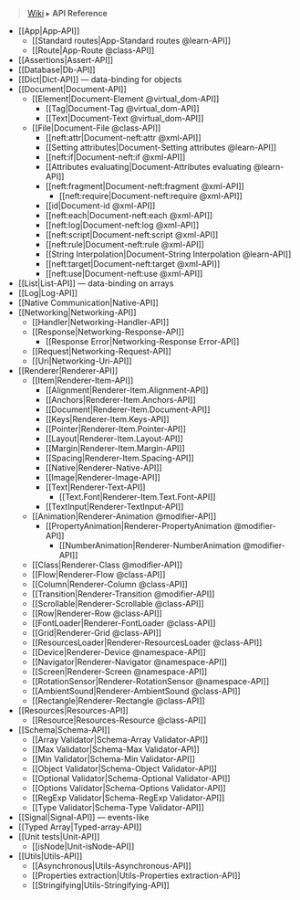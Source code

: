 > [Wiki](Home) ▸ **API Reference**

* [[App|App-API]]
  * [[Standard routes|App-Standard routes @learn-API]]
  * [[Route|App-Route @class-API]]
* [[Assertions|Assert-API]]
* [[Database|Db-API]]
* [[Dict|Dict-API]] — data-binding for objects
* [[Document|Document-API]]
  * [[Element|Document-Element @virtual_dom-API]]
    * [[Tag|Document-Tag @virtual_dom-API]]
    * [[Text|Document-Text @virtual_dom-API]]
  * [[File|Document-File @class-API]]
    * [[neft:attr|Document-neft:attr @xml-API]]
    * [[Setting attributes|Document-Setting attributes @learn-API]]
    * [[neft:if|Document-neft:if @xml-API]]
    * [[Attributes evaluating|Document-Attributes evaluating @learn-API]]
    * [[neft:fragment|Document-neft:fragment @xml-API]]
      * [[neft:require|Document-neft:require @xml-API]]
    * [[id|Document-id @xml-API]]
    * [[neft:each|Document-neft:each @xml-API]]
    * [[neft:log|Document-neft:log @xml-API]]
    * [[neft:script|Document-neft:script @xml-API]]
    * [[neft:rule|Document-neft:rule @xml-API]]
    * [[String Interpolation|Document-String Interpolation @learn-API]]
    * [[neft:target|Document-neft:target @xml-API]]
    * [[neft:use|Document-neft:use @xml-API]]
* [[List|List-API]] — data-binding on arrays
* [[Log|Log-API]]
* [[Native Communication|Native-API]]
* [[Networking|Networking-API]]
  * [[Handler|Networking-Handler-API]]
  * [[Response|Networking-Response-API]]
    * [[Response Error|Networking-Response Error-API]]
  * [[Request|Networking-Request-API]]
  * [[Uri|Networking-Uri-API]]
* [[Renderer|Renderer-API]]
  * [[Item|Renderer-Item-API]]
    * [[Alignment|Renderer-Item.Alignment-API]]
    * [[Anchors|Renderer-Item.Anchors-API]]
    * [[Document|Renderer-Item.Document-API]]
    * [[Keys|Renderer-Item.Keys-API]]
    * [[Pointer|Renderer-Item.Pointer-API]]
    * [[Layout|Renderer-Item.Layout-API]]
    * [[Margin|Renderer-Item.Margin-API]]
    * [[Spacing|Renderer-Item.Spacing-API]]
    * [[Native|Renderer-Native-API]]
    * [[Image|Renderer-Image-API]]
    * [[Text|Renderer-Text-API]]
      * [[Text.Font|Renderer-Item.Text.Font-API]]
    * [[TextInput|Renderer-TextInput-API]]
  * [[Animation|Renderer-Animation @modifier-API]]
    * [[PropertyAnimation|Renderer-PropertyAnimation @modifier-API]]
      * [[NumberAnimation|Renderer-NumberAnimation @modifier-API]]
  * [[Class|Renderer-Class @modifier-API]]
  * [[Flow|Renderer-Flow @class-API]]
  * [[Column|Renderer-Column @class-API]]
  * [[Transition|Renderer-Transition @modifier-API]]
  * [[Scrollable|Renderer-Scrollable @class-API]]
  * [[Row|Renderer-Row @class-API]]
  * [[FontLoader|Renderer-FontLoader @class-API]]
  * [[Grid|Renderer-Grid @class-API]]
  * [[ResourcesLoader|Renderer-ResourcesLoader @class-API]]
  * [[Device|Renderer-Device @namespace-API]]
  * [[Navigator|Renderer-Navigator @namespace-API]]
  * [[Screen|Renderer-Screen @namespace-API]]
  * [[RotationSensor|Renderer-RotationSensor @namespace-API]]
  * [[AmbientSound|Renderer-AmbientSound @class-API]]
  * [[Rectangle|Renderer-Rectangle @class-API]]
* [[Resources|Resources-API]]
  * [[Resource|Resources-Resource @class-API]]
* [[Schema|Schema-API]]
  * [[Array Validator|Schema-Array Validator-API]]
  * [[Max Validator|Schema-Max Validator-API]]
  * [[Min Validator|Schema-Min Validator-API]]
  * [[Object Validator|Schema-Object Validator-API]]
  * [[Optional Validator|Schema-Optional Validator-API]]
  * [[Options Validator|Schema-Options Validator-API]]
  * [[RegExp Validator|Schema-RegExp Validator-API]]
  * [[Type Validator|Schema-Type Validator-API]]
* [[Signal|Signal-API]] — events-like
* [[Typed Array|Typed-array-API]]
* [[Unit tests|Unit-API]]
  * [[isNode|Unit-isNode-API]]
* [[Utils|Utils-API]]
  * [[Asynchronous|Utils-Asynchronous-API]]
  * [[Properties extraction|Utils-Properties extraction-API]]
  * [[Stringifying|Utils-Stringifying-API]]
